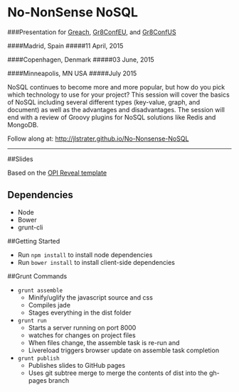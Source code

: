 No-NonSense NoSQL
===============

###Presentation for [Greach](http://www.greachconf.com), [Gr8ConfEU](http://gr8conf.eu/#/talk/155), and [Gr8ConfUS](http://gr8conf.us)

####Madrid, Spain
#####11 April, 2015

####Copenhagen, Denmark
#####03 June, 2015

####Minneapolis, MN USA
#####July 2015

NoSQL continues to become more and more popular, but how do you pick which technology to use for your project? This session will cover the basics of NoSQL including several different types (key-value, graph, and document) as well as the advantages and disadvantages. The session will end with a review of Groovy plugins for NoSQL solutions like Redis and MongoDB.

Follow along at: http://jlstrater.github.io/No-Nonsense-NoSQL

----
##Slides

Based on the [OPI Reveal template](http://github.com/objectpartners/opi-reveal-template)

## Dependencies
* Node
* Bower
* grunt-cli

##Getting Started
* Run `npm install` to install node dependencies
* Run `bower install` to install client-side dependencies

##Grunt Commands
* `grunt assemble`
  * Minify/uglify the javascript source and css
  * Compiles jade
  * Stages everything in the dist folder
* `grunt run`
  * Starts a server running on port 8000
  * watches for changes on project files
  * When files change, the assemble task is re-run and
  * Livereload triggers browser update on assemble task completion
* `grunt publish`
  * Publishes slides to GitHub pages
  * Uses git subtree merge to merge the contents of dist into the gh-pages branch
